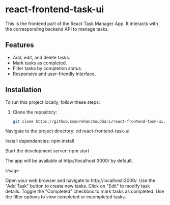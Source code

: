 # react-frontend-task-ui

This is the frontend part of the React Task Manager App. It interacts with the corresponding backend API to manage tasks.

## Features

- Add, edit, and delete tasks.
- Mark tasks as completed.
- Filter tasks by completion status.
- Responsive and user-friendly interface.

## Installation

To run this project locally, follow these steps:

1. Clone the repository:

   ```bash
   git clone https://github.com/rehanchoudhari/react-frontend-task-ui.git


Navigate to the project directory:
cd react-frontend-task-ui

Install dependencies:
npm install

Start the development server:
npm start

The app will be available at http://localhost:3000/ by default.

Usage

Open your web browser and navigate to http://localhost:3000/.
Use the "Add Task" button to create new tasks.
Click on "Edit" to modify task details.
Toggle the "Completed" checkbox to mark tasks as completed.
Use the filter options to view completed or incompleted tasks.
